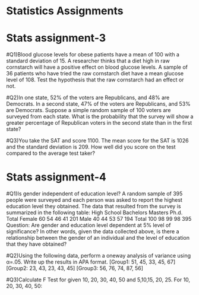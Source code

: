 # Statistics Assignments

# Stats assignment-3

#Q1)Blood glucose levels for obese patients have a mean of 100 with a standard deviation of
15. A researcher thinks that a diet high in raw cornstarch will have a positive effect on
blood glucose levels. A sample of 36 patients who have tried the raw cornstarch diet
have a mean glucose level of 108. Test the hypothesis that the raw cornstarch had an
effect or not.

#Q2)In one state, 52% of the voters are Republicans, and 48% are Democrats. In a second
state, 47% of the voters are Republicans, and 53% are Democrats. Suppose a simple
random sample of 100 voters are surveyed from each state.
What is the probability that the survey will show a greater percentage of Republican
voters in the second state than in the first state?

#Q3)You take the SAT and score 1100. The mean score for the SAT is 1026 and the standard
deviation is 209. How well did you score on the test compared to the average test taker?

# Stats assignment-4

#Q1)Is gender independent of education level? A random sample of 395 people were
surveyed and each person was asked to report the highest education level they
obtained. The data that resulted from the survey is summarized in the following table:
High School Bachelors Masters Ph.d. Total
Female 60 54 46 41 201
Male 40 44 53 57 194
Total 100 98 99 98 395
Question: Are gender and education level dependent at 5% level of significance? In
other words, given the data collected above, is there a relationship between the
gender of an individual and the level of education that they have obtained?

#Q2)Using the following data, perform a oneway analysis of variance using α=.05. Write
up the results in APA format.
[Group1: 51, 45, 33, 45, 67]
[Group2: 23, 43, 23, 43, 45]
[Group3: 56, 76, 74, 87, 56]

#Q3)Calculate F Test for given 10, 20, 30, 40, 50 and 5,10,15, 20, 25.
For 10, 20, 30, 40, 50:

